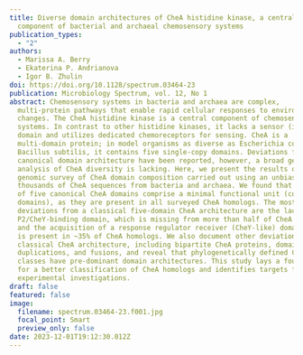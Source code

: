 ```yaml
---
title: Diverse domain architectures of CheA histidine kinase, a central
  component of bacterial and archaeal chemosensory systems
publication_types:
  - "2"
authors:
  - Marissa A. Berry
  - Ekaterina P. Andrianova
  - Igor B. Zhulin
doi: https://doi.org/10.1128/spectrum.03464-23
publication: Microbiology Spectrum, vol. 12, No 1
abstract: Chemosensory systems in bacteria and archaea are complex,
  multi-protein pathways that enable rapid cellular responses to environmental
  changes. The CheA histidine kinase is a central component of chemosensory
  systems. In contrast to other histidine kinases, it lacks a sensor (input)
  domain and utilizes dedicated chemoreceptors for sensing. CheA is a
  multi-domain protein; in model organisms as diverse as Escherichia coli and
  Bacillus subtilis, it contains five single-copy domains. Deviations from this
  canonical domain architecture have been reported, however, a broad genome-wide
  analysis of CheA diversity is lacking. Here, we present the results of a
  genomic survey of CheA domain composition carried out using an unbiased set of
  thousands of CheA sequences from bacteria and archaea. We found that four out
  of five canonical CheA domains comprise a minimal functional unit (core
  domains), as they are present in all surveyed CheA homologs. The most common
  deviations from a classical five-domain CheA architecture are the lack of a
  P2/CheY-binding domain, which is missing from more than half of CheA homologs,
  and the acquisition of a response regulator receiver (CheY-like) domain, which
  is present in ~35% of CheA homologs. We also document other deviations from
  classical CheA architecture, including bipartite CheA proteins, domain
  duplications, and fusions, and reveal that phylogenetically defined CheA
  classes have pre-dominant domain architectures. This study lays a foundation
  for a better classification of CheA homologs and identifies targets for
  experimental investigations.
draft: false
featured: false
image:
  filename: spectrum.03464-23.f001.jpg
  focal_point: Smart
  preview_only: false
date: 2023-12-01T19:12:30.012Z
---
```

